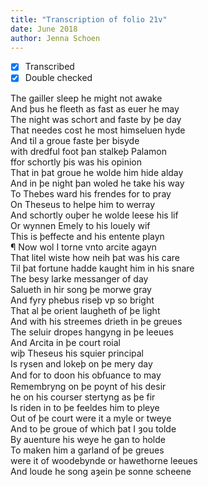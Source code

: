 ```yaml
---
title: "Transcription of folio 21v"
date: June 2018
author: Jenna Schoen
---
```


- [X] Transcribed
- [X] Double checked

The gailler sleep he might not awake  
And þus he fleeth as fast as euer he may  
The night was schort and faste by þe day  
That needes cost he most himseluen hyde  
And til a groue faste þer bisyde  
with dredful foot þan stalkeþ Palamon  
ffor schortly þis was his opinion  
That in þat groue he wolde him hide alday  
And in þe night þan woled he take his way  
To Thebes ward his frendes for to pray  
On Theseus to helpe him to werray  
And schortly ouþer he wolde leese his lif  
Or wynnen Emely to his louely wif  
This is þeffecte and his entente playn  
¶ Now wol I torne vnto arcite agayn  
That litel wiste how neih þat was his care  
Til þat fortune hadde kaught him in his snare   
The besy larke messanger of day  
Salueth in hir song þe morwe gray  
And fyry phebus riseþ vp so bright  
That al þe orient laugheth of þe light  
And with his streemes drieth in þe greues  
The seluir dropes hangyng in þe leeues  
And Arcita in þe court roial  
wiþ Theseus his squier principal  
Is rysen and lokeþ on þe mery day  
And for to doon his obẜuance to may  
Remembryng on þe poynt of his desir  
he on his courser stertyng as þe fir  
Is riden in to þe feeldes him to pleye  
Out of þe court were it a myle or tweye  
And to þe groue of which þat I ȝou tolde  
By auenture his weye he gan to holde  
To maken him a garland of þe greues  
were it of woodebynde or hawethorne leeues  
And loude he song aȝein þe sonne scheene  

